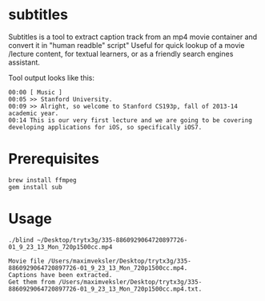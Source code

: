 subtitles
=========

Subtitles is a tool to extract caption track from an mp4 movie container and convert it in "human readble" script"
Useful for quick lookup of a movie /lecture content, for textual learners, or as a friendly search engines assistant.

Tool output looks like this:
```Textfile
00:00 [ Music ]
00:05 >> Stanford University.
00:09 >> Alright, so welcome to Stanford CS193p, fall of 2013-14 academic year.
00:14 This is our very first lecture and we are going to be covering developing applications for iOS, so specifically iOS7.
```

Prerequisites
=============

```Shell
brew install ffmpeg
gem install sub
```

Usage
=====

```Shell
./blind ~/Desktop/trytx3g/335-8860929064720897726-01_9_23_13_Mon_720p1500cc.mp4

Movie file /Users/maximveksler/Desktop/trytx3g/335-8860929064720897726-01_9_23_13_Mon_720p1500cc.mp4.
Captions have been extracted.
Get them from /Users/maximveksler/Desktop/trytx3g/335-8860929064720897726-01_9_23_13_Mon_720p1500cc.mp4.txt.
```
